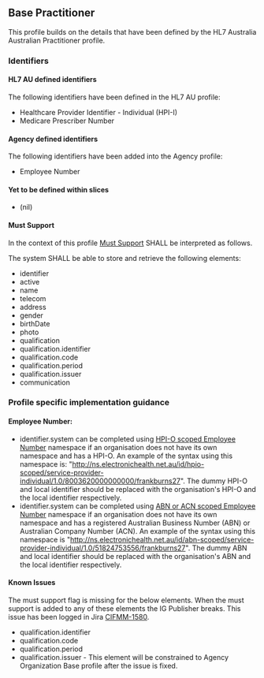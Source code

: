 ## Base Practitioner

This profile builds on the details that have been defined by the HL7 Australia Australian Practitioner profile.

### Identifiers
#### HL7 AU defined identifiers
The following identifiers have been defined in the HL7 AU profile:
* Healthcare Provider Identifier - Individual (HPI-I)
* Medicare Prescriber Number 

#### Agency defined identifiers
The following identifiers have been added into the Agency profile:
* Employee Number

#### Yet to be defined within slices
* (nil)

#### Must Support
In the context of this profile [Must Support](http://hl7.org/fhir/STU3/conformance-rules.html#mustSupport) SHALL be interpreted as follows.

The system SHALL be able to store and retrieve the following elements:
* identifier
* active
* name
* telecom
* address
* gender
* birthDate
* photo
* qualification
* qualification.identifier
* qualification.code
* qualification.period
* qualification.issuer
* communication
	
### Profile specific implementation guidance
#### Employee Number:
* identifier.system can be completed using [HPI-O scoped Employee Number](http://ns.electronichealth.net.au/id/hpio-scoped/service-provider-individual/1.0) namespace if an organisation does not have its own namespace and has a HPI-O. An example of the syntax using this namespace is: "http://ns.electronichealth.net.au/id/hpio-scoped/service-provider-individual/1.0/8003620000000000/frankburns27". The dummy HPI-O and local identifier should be replaced with the organisation's HPI-O and the local identifier respectively. 
* identifier.system can be completed using [ABN or ACN scoped Employee Number](http://ns.electronichealth.net.au/id/abn-scoped/service-provider-individual/1.0) namespace if an organisation does not have its own namespace and has a registered Australian Business Number (ABN) or Australian Company Number (ACN). An example of the syntax using this namespace is "http://ns.electronichealth.net.au/id/abn-scoped/service-provider-individual/1.0/51824753556/frankburns27". The dummy ABN and local identifier should be replaced with the organisation's ABN and the local identifier respectively.  

#### Known Issues
The must support flag is missing for the below elements. When the must support is added to any of these elements the IG Publisher breaks. This issue has been logged in Jira [CIFMM-1580](https://jira.nehta.net.au/browse/CIFMM-1580).
* qualification.identifier
* qualification.code
* qualification.period
* qualification.issuer - This element will be constrained to Agency Organization Base profile after the issue is fixed.